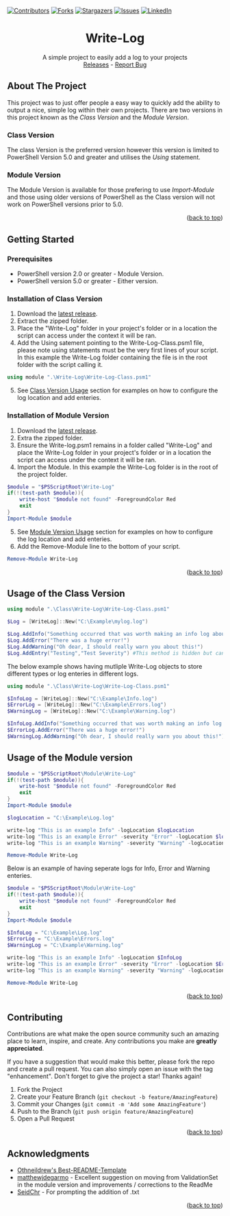 
<div id="top"></div>

[![Contributors][contributors-shield]][contributors-url]
[![Forks][forks-shield]][forks-url]
[![Stargazers][stars-shield]][stars-url]
[![Issues][issues-shield]][issues-url]
[![LinkedIn][linkedin-shield]][linkedin-url]

<div align="center">

<h1 align="center"><b>Write-Log</b></h1>

  <p align="center">
    A simple project to easily add a log to your projects
    <br />
    <a href="https://github.com/captainqwerty/Write-Log/releases">Releases</a> -
    <a href="https://github.com/captainqwerty/Write-Log/issues">Report Bug</a>
  </p>
</div>

<!-- ABOUT THE PROJECT -->
## About The Project

This project was to just offer people a easy way to quickly add the ability to output a nice, simple log within their own projects. There are two versions in this project known as the *Class Version* and the *Module Version*.

### Class Version

The class Version is the preferred version however this version is limited to PowerShell Version 5.0 and greater and utilises the *Using* statement.

### Module Version

The Module Version is available for those prefering to use *Import-Module* and those using older versions of PowerShell as the Class version will not work on PowerShell versions prior to 5.0.

<p align="right">(<a href="#top">back to top</a>)</p>

<!-- GETTING STARTED -->
## Getting Started

### Prerequisites

* PowerShell version 2.0 or greater - Module Version.
* PowerShell version 5.0 or greater - Either version.

### Installation of Class Version

1. Download the <a href="https://github.com/captainqwerty/Write-Log/release">latest release</a>.
2. Extract the zipped folder.
3. Place the "Write-Log" folder in your project's folder or in a location the script can access under the context it will be ran.
4. Add the Using satement pointing to the Write-Log-Class.psm1 file, please note using statements must be the very first lines of your script.  In this example the Write-Log folder containing the file is in the root folder with the script calling it.
```ps1
using module ".\Write-Log\Write-Log-Class.psm1"
```
5. See <a href="#usage-of-the-class-version">Class Version Usage</a> section for examples on how to configure the log location and add enteries.

### Installation of Module Version

1. Download the <a href="https://github.com/captainqwerty/Write-Log/releases">latest release</a>.
2. Extra the zipped folder.
3. Ensure the Write-log.psm1 remains in a folder called "Write-Log" and place the Write-Log folder in your project's folder or in a location the script can access under the context it will be ran.
4. Import the Module. In this example the Write-Log folder is in the root of the project folder. 
```ps1
$module = "$PSScriptRoot\Write-Log"
if(!(test-path $module)){
    write-host "$module not found" -ForegroundColor Red
    exit
}
Import-Module $module
```
5. See <a href="#usage-of-the-module-version">Module Version Usage</a> section for examples on how to configure the log location and add enteries.
6. Add the Remove-Module line to the bottom of your script.
```ps1
Remove-Module Write-Log
```

<p align="right">(<a href="#top">back to top</a>)</p>

<!-- USAGE EXAMPLES -->
## Usage of the Class Version
```ps1
using module ".\Class\Write-Log\Write-Log-Class.psm1"

$Log = [WriteLog]::New("C:\Example\mylog.log")

$Log.AddInfo("Something occurred that was worth making an info log about")
$Log.AddError("There was a huge error!")
$Log.AddWarning("Oh dear, I should really warn you about this!")
$Log.AddEntry("Testing","Test Severity") #This method is hidden but can be used for custom severities
```
The below example shows having mutliple Write-Log objects to store different types or log enteries in different logs.

```ps1
using module ".\Class\Write-Log\Write-Log-Class.psm1"

$InfoLog = [WriteLog]::New("C:\Example\Info.log")
$ErrorLog = [WriteLog]::New("C:\Example\Errors.log")
$WarningLog = [WriteLog]::New("C:\Example\Warning.log")

$InfoLog.AddInfo("Something occurred that was worth making an info log about")
$ErrorLog.AddError("There was a huge error!")
$WarningLog.AddWarning("Oh dear, I should really warn you about this!")
```

## Usage of the Module version
```ps1
$module = "$PSScriptRoot\Module\Write-Log"
if(!(test-path $module)){
    write-host "$module not found" -ForegroundColor Red
    exit
}
Import-Module $module

$logLocation = "C:\Example\Log.log"

write-log "This is an example Info" -logLocation $logLocation
write-log "This is an example Error" -severity "Error" -logLocation $logLocation
write-log "This is an example Warning" -severity "Warning" -logLocation $logLocation

Remove-Module Write-Log
```
Below is an example of having seperate logs for Info, Error and Warning enteries.
```ps1
$module = "$PSScriptRoot\Module\Write-Log"
if(!(test-path $module)){
    write-host "$module not found" -ForegroundColor Red
    exit
}
Import-Module $module

$InfoLog = "C:\Example\Log.log"
$ErrorLog = "C:\Example\Errors.log"
$WarningLog = "C:\Example\Warning.log"

write-log "This is an example Info" -logLocation $InfoLog
write-log "This is an example Error" -severity "Error" -logLocation $ErrorLog
write-log "This is an example Warning" -severity "Warning" -logLocation $WarningLog

Remove-Module Write-Log
```
<p align="right">(<a href="#top">back to top</a>)</p>

<!-- CONTRIBUTING -->
## Contributing

Contributions are what make the open source community such an amazing place to learn, inspire, and create. Any contributions you make are **greatly appreciated**.

If you have a suggestion that would make this better, please fork the repo and create a pull request. You can also simply open an issue with the tag "enhancement".
Don't forget to give the project a star! Thanks again!

1. Fork the Project
2. Create your Feature Branch (`git checkout -b feature/AmazingFeature`)
3. Commit your Changes (`git commit -m 'Add some AmazingFeature'`)
4. Push to the Branch (`git push origin feature/AmazingFeature`)
5. Open a Pull Request

<p align="right">(<a href="#top">back to top</a>)</p>

<!-- ACKNOWLEDGMENTS -->
## Acknowledgments

* [Othneildrew's Best-README-Template](https://github.com/othneildrew/Best-README-Template)
* [matthewjdegarmo](https://github.com/matthewjdegarmo) - Excellent suggestion on moving from ValidationSet in the module version and improvements / corrections to the ReadMe
* [SeidChr](https://github.com/SeidChr) - For prompting the addition of .txt

<p align="right">(<a href="#top">back to top</a>)</p>

<!-- MARKDOWN LINKS & IMAGES -->
<!-- https://www.markdownguide.org/basic-syntax/#reference-style-links -->
[contributors-shield]: https://img.shields.io/github/contributors/captainqwerty/Write-Log.svg?style=for-the-badge
[contributors-url]: https://github.com/captainqwerty/Write-Log/graphs/contributors
[forks-shield]: https://img.shields.io/github/forks/captainqwerty/Write-Log.svg?style=for-the-badge
[forks-url]: https://github.com/captainqwerty/Write-Log/network/members
[stars-shield]: https://img.shields.io/github/stars/captainqwerty/Write-Log.svg?style=for-the-badge
[stars-url]: https://github.com/captainqwerty/Write-Log/stargazers
[issues-shield]: https://img.shields.io/github/issues/captainqwerty/Write-Log.svg?style=for-the-badge
[issues-url]: https://github.com/captainqwerty/Write-Log/issues
[linkedin-shield]: https://img.shields.io/badge/-LinkedIn-black.svg?style=for-the-badge&logo=linkedin&colorB=555
[linkedin-url]: https://www.linkedin.com/in/antonybragg/